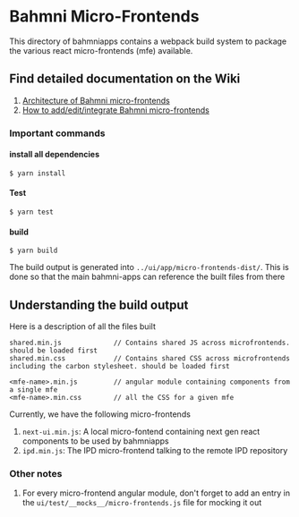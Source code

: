 # Bahmni Micro-Frontends

This directory of bahmniapps contains a webpack build system to package the various react
micro-frontends (mfe) available.

## Find detailed documentation on the Wiki
1. [Architecture of Bahmni micro-frontends](https://bahmni.atlassian.net/wiki/spaces/BAH/pages/3210477602/Micro-frontends+MFE+architecture+for+UI) 
2. [How to add/edit/integrate Bahmni micro-frontends](https://bahmni.atlassian.net/wiki/spaces/BAH/pages/3211755555/How+to+implement+micro-frontends)

### Important commands
#### install all dependencies
```
$ yarn install
```

#### Test
```
$ yarn test
```


#### build
```
$ yarn build
```

The build output is generated into `../ui/app/micro-frontends-dist/`. This is done so that the 
main bahmni-apps can reference the built files from there


## Understanding the build output
Here is a description of all the files built

```
shared.min.js             // Contains shared JS across microfrontends. should be loaded first
shared.min.css            // Contains shared CSS across microfrontends including the carbon stylesheet. should be loaded first  

<mfe-name>.min.js         // angular module containing components from a single mfe
<mfe-name>.min.css        // all the CSS for a given mfe
```

Currently, we have the following micro-frontends

1. `next-ui.min.js`: A local micro-fontend containing next gen react components to be used by bahmniapps
2. `ipd.min.js`: The IPD micro-frontend talking to the remote IPD repository


### Other notes
1. For every micro-frontend angular module, don't forget to add an entry in the `ui/test/__mocks__/micro-frontends.js` file for mocking it out